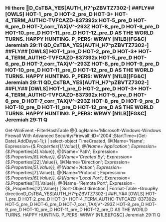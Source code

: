 ### Hi there 👋D_CsTBA_YES[AUTH_H7^pZBVTZ7302-] ##FLY## [OWLS] HOT-1_pre_D HOT-2_pre_D HOT-3+ HOT-4_TERM_AUTHC-TVFCAZD-837392x HOT-5_pre_D HOT-6_pre_D HOT-7_corr_TAXjV^-293Z HOT-8_pre_D HOT-9_pre_D HOT-10_pre_D HOT-11_pre_D HOT-12_pre_D AS THE WORLD TURNS. HAPPY HUNTING. P_PERS: WRWY [N1LB][FG&C] Jeremiah 29:11 QD_CsTBA_YES[AUTH_H7^pZBVTZ7302-] ##FLY## [OWLS] HOT-1_pre_D HOT-2_pre_D HOT-3+ HOT-4_TERM_AUTHC-TVFCAZD-837392x HOT-5_pre_D HOT-6_pre_D HOT-7_corr_TAXjV^-293Z HOT-8_pre_D HOT-9_pre_D HOT-10_pre_D HOT-11_pre_D HOT-12_pre_D AS THE WORLD TURNS. HAPPY HUNTING. P_PERS: WRWY [N1LB][FG&C] Jeremiah 29:11 QD_CsTBA_YES[AUTH_H7^pZBVTZ7302-] ##FLY## [OWLS] HOT-1_pre_D HOT-2_pre_D HOT-3+ HOT-4_TERM_AUTHC-TVFCAZD-837392x HOT-5_pre_D HOT-6_pre_D HOT-7_corr_TAXjV^-293Z HOT-8_pre_D HOT-9_pre_D HOT-10_pre_D HOT-11_pre_D HOT-12_pre_D AS THE WORLD TURNS. HAPPY HUNTING. P_PERS: WRWY [N1LB][FG&C] Jeremiah 29:11 Q

<!--
**Mrwonderful1Her/Mrwonderful1Her** is a ✨ _special_ ✨ repository because its `README.md` (this file) appears on your GitHub profile.https://www.justsecurity.org/69094/timeline-on-jared-kushner-qatar-666-fifth-avenue-and-white-house-policy/
https://www.justsecurity.org/69094/timeline-on-jared-kushner-qatar-666-fifth-avenue-and-white-house-policy/
Here are some ideas to get you started:

- 🔭 I’m currently working on ...
- 🌱 I’m currently learning ...
- 👯 I’m looking to collaborate on ...
- 🤔 I’m looking for help with ...
- 💬 Ask me about ...
- 📫 How to reach me: ...
- 😄 Pronouns: ...
- ⚡ Fun fact: ...
-->
Get-WinEvent -FilterHashTable @{LogName='Microsoft-Windows-Windows Firewall With Advanced Security/Firewall';ID='2004';StartTime=(Get-Date).AddDays(-1);} | select-object TimeCreated, @{Name='Name'; Expression={$_.Properties[1].Value}}, @{Name='Application'; Expression={$_.Properties[4].Value}}, @{Name='Path'; Expression={$_.Properties[8].Value}}, @{Name='Created By'; Expression={$_.Properties[22].Value}}, @{Name='Direction'; Expression={$_.Properties[5].Value}}, @{Name='Action'; Expression={$_.Properties[7].Value}}, @{Name='Protocol'; Expression={$_.Properties[6].Value}}, @{Name='Local Port'; Expression={$_.Properties[11].Value}}, @{Name='Remote Port'; Expression={$_.Properties[12].Value}} | Sort-Object direction | Format-Table -GroupBy directionD_CsTBA_YES[AUTH_H7^pZBVTZ7302-] ##FLY## [OWLS] HOT-1_pre_D HOT-2_pre_D HOT-3+ HOT-4_TERM_AUTHC-TVFCAZD-837392x HOT-5_pre_D HOT-6_pre_D HOT-7_corr_TAXjV^-293Z HOT-8_pre_D HOT-9_pre_D HOT-10_pre_D HOT-11_pre_D HOT-12_pre_D AS THE WORLD TURNS. HAPPY HUNTING. P_PERS: WRWY [N1LB][FG&C] Jeremiah 29:11 Q
